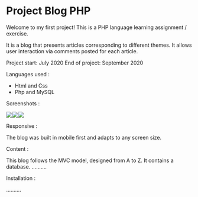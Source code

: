 # Project Blog PHP

Welcome to my first project!
This is a PHP language learning assignment / exercise.

It is a blog that presents articles corresponding to different themes.
It allows user interaction via comments posted for each article.

Project start: July 2020
End of project: September 2020

Languages used :

- Html and Css
- Php and MySQL

Screenshots :

![](https://github.com/lallieau/blog/blob/master/public/img/capture_articles.png)![](https://github.com/lallieau/blog/blob/master/public/img/capture_home.png)![](https://github.com/lallieau/blog/blob/master/public/img/capture_profil.png)

Responsive :

The blog was built in mobile first and adapts to any screen size.

Content :

This blog follows the MVC model, designed from A to Z.
It contains a database.
..........

Installation :

..........

